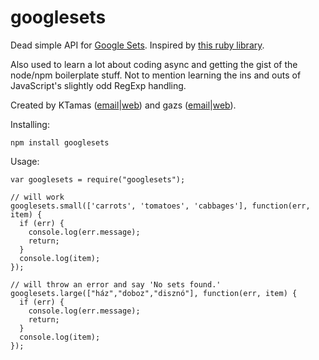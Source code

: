 googlesets
==========

Dead simple API for [Google Sets](http://labs.google.com/sets). Inspired by [this ruby library](https://github.com/bjeanes/google-sets).

Also used to learn a lot about coding async and getting the gist of the node/npm boilerplate stuff. Not to mention learning the ins and outs of JavaScript's slightly odd RegExp handling.


Created by KTamas ([email](mailto:ktamas@ktamas.com)|[web](http://blog.ktamas.com)) and gazs ([email](mailto:gazs@bergengocia.net)|[web](http://bergengocia.net/)).

Installing:

    npm install googlesets

Usage:

    var googlesets = require("googlesets");

    // will work
    googlesets.small(['carrots', 'tomatoes', 'cabbages'], function(err, item) {
      if (err) {
        console.log(err.message);
        return;
      }
      console.log(item);
    });

    // will throw an error and say 'No sets found.'
    googlesets.large(["ház","doboz","disznó"], function(err, item) {
      if (err) {
        console.log(err.message);
        return;
      } 
      console.log(item);
    });
